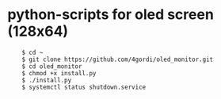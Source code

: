 # python-scripts for oled screen (128x64)


```shell
    $ cd ~
    $ git clone https://github.com/4gordi/oled_monitor.git
    $ cd oled_monitor
    $ chmod +x install.py
    $ ./install.py
    $ systemctl status shutdown.service
```

